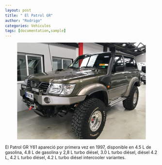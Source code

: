 ```yaml
---
layout: post
title: " El Patrol GR"
author: "Rodrigo"
categories: Vehiculos
tags: [documentation,sample]
---
```

<figure>
<img src='/assets/img/nissanpatrol.jpg'>
</figure>
El Patrol GR Y61 apareció por primera vez en 1997, disponible en 4.5 L de gasolina, 4.8 L de gasolina y 2,8 L turbo diésel, 3.0 L turbo diésel, diésel 4.2 L, 4.2 L turbo diésel, 4.2 L turbo diésel intercooler variantes.